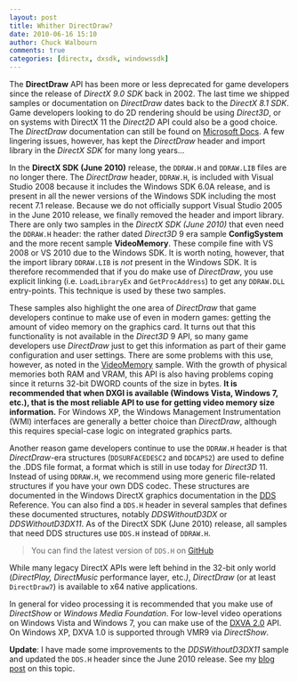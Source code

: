 ```yaml
---
layout: post
title: Whither DirectDraw?
date: 2010-06-16 15:10
author: Chuck Walbourn
comments: true
categories: [directx, dxsdk, windowssdk]
---
```

The <strong>DirectDraw</strong> API has been more or less deprecated for game developers since the release of <em>DirectX 9.0 SDK</em> back in 2002. The last time we shipped samples or documentation on <em>DirectDraw</em> dates back to the <em>DirectX 8.1 SDK</em>. Game developers looking to do 2D rendering should be using <em>Direct3D</em>, or on systems with DirectX 11 the <em>Direct2D </em>API could also be a good choice. The <em>DirectDraw</em> documentation can still be found on <a href="https://docs.microsoft.com/en-us/previous-versions/aa917136(v=msdn.10)">Microsoft Docs</a>. A few lingering issues, however, has kept the <em>DirectDraw</em> header and import library in the <em>DirectX SDK</em> for many long years...
<!--more-->

In the <strong>DirectX SDK (June 2010)</strong> release, the <code>DDRAW.H</code> and <code>DDRAW.LIB</code> files are no longer there. The <em>DirectDraw</em> header, <code>DDRAW.H</code>, is included with Visual Studio 2008 because it includes the Windows SDK 6.0A release, and is present in all the newer versions of the Windows SDK including the most recent 7.1 release. Because we do not officially support Visual Studio 2005 in the June 2010 release, we finally removed the header and import library. There are only two samples in the <em>DirectX SDK (June 2010) </em>that even need the <code>DDRAW.H</code> header: the rather dated <em>Direct3D </em>9 era sample <strong>ConfigSystem</strong> and the more recent sample <strong>VideoMemory</strong>. These compile fine with VS 2008 or VS 2010 due to the Windows SDK. It is worth noting, however, that the import library <code>DDRAW.LIB</code> is <em>not</em> present in the Windows SDK. It is therefore recommended that if you do make use of <em>DirectDraw</em>, you use explicit linking (i.e. ``LoadLibraryEx`` and ``GetProcAddress``) to get any <code>DDRAW.DLL</code> entry-points. This technique is used by these two samples.

These samples also highlight the one area of <em>DirectDraw </em>that game developers continue to make use of even in modern games: getting the amount of video memory on the graphics card. It turns out that this functionality is not available in the <em>Direct3D </em>9 API, so many game developers use <em>DirectDraw </em>just to get this information as part of their game configuration and user settings. There are some problems with this use, however, as noted in the <a href="https://github.com/walbourn/directx-sdk-samples/tree/master/VideoMemory">VideoMemory</a> sample. With the growth of physical memories both RAM and VRAM, this API is also having problems coping since it returns 32-bit DWORD counts of the size in bytes. <strong>It is recommended that when DXGI is available (Windows Vista, Windows 7, etc.), that is the most reliable API to use for getting video memory size information.</strong> For Windows XP, the Windows Management Instrumentation (WMI) interfaces are generally a better choice than <em>DirectDraw</em>, although this requires special-case logic on integrated graphics parts.

Another reason game developers continue to use the <code>DDRAW.H</code> header is that <em>DirectDraw</em>-era structures (<code>DDSURFACEDESC2</code> and <code>DDCAPS2</code>) are used to define the .DDS file format, a format which is still in use today for <em>Direct3D </em>11. Instead of using <code>DDRAW.H</code>, we recommend using more generic file-related structures if you have your own DDS codec. These structures are documented in the Windows DirectX graphics documentation in the <a href="https://docs.microsoft.com/en-us/windows/desktop/direct3ddds/dx-graphics-dds">DDS</a> Reference. You can also find a <code>DDS.H</code> header in several samples that defines these documented structures, notably <em>DDSWithoutD3DX </em>or <em>DDSWithoutD3DX11</em>. As of the DirectX SDK (June 2010) release, all samples that need DDS structures use <code>DDS.H</code> instead of <code>DDRAW.H</code>.

> You can find the latest version of ``DDS.H`` on [GitHub](https://github.com/Microsoft/DirectXTex/blob/master/DirectXTex/DDS.h)

While many legacy DirectX APIs were left behind in the 32-bit only world (<em>DirectPlay, DirectMusic</em> performance layer<em>, </em>etc.<em>)</em>, <em>DirectDraw </em>(or at least <code>DirectDraw7</code>) is available to x64 native applications.

In general for video processing it is recommended that you make use of <em>DirectShow</em> or <em>Windows Media Foundation</em>. For low-level video operations on Windows Vista and Windows 7, you can make use of the <a href="http://msdn.microsoft.com/en-us/library/aa965263.aspx">DXVA 2.0</a> API. On Windows XP, DXVA 1.0 is supported through VMR9 via <em>DirectShow</em>.

<strong>Update</strong>: I have made some improvements to the <em>DDSWithoutD3DX11 </em>sample and updated the <code>DDS.H</code> header since the June 2010 release. See my <a href="https://walbourn.github.io/ddswithoutd3dx-sample-update/">blog post</a> on this topic.
